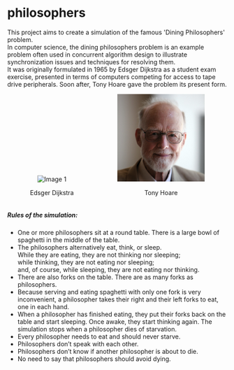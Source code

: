 # philosophers
This project aims to create a simulation of the famous 'Dining Philosophers' problem. \
In computer science, the dining philosophers problem is an example problem often used in concurrent algorithm design to illustrate synchronization issues and techniques for resolving them.\
It was originally formulated in 1965 by Edsger Dijkstra as a student exam exercise, presented in terms of computers competing for access to tape drive peripherals. Soon after, Tony Hoare gave the problem its present form.

<!-- <div style="display: flex; justify-content: center;">
  <div style="text-align: center; margin-right: 5%;">
    <img src="image/edsger_dijkstra.png" alt="Image 1" style="width: 200px;" />
    <p>Edsger Dijkstra</p>
  </div>
  <div style="text-align: center;">
    <img src="image/tony_hoare.png" alt="Image 2" style="width: 200px;" />
    <p>Tony Hoare</p>
  </div>
</div> -->

<!-- <p align="center">
  <img src="image/edsger_dijkstra.png" alt="Image 1" width="200" style="margin-right: 10px;">
  <img src="image/tony_hoare.png" alt="Image 2" width="200">
</p>
<p align="center">
  <span>Edsger Dijkstra</span>
  <span style="margin-left: 210px;">Tony Hoare</span>
</p> -->

<!-- <p align="center">
  <img src="image/edsger_dijkstra.png" alt="Image 1" width="200" style="margin-right: 100px;">
  <img src="image/tony_hoare.png" alt="Image 2" width="200" style="margin-left: 100px;">
</p>
<p align="center">
  <span style="display:inline-block; width: 220px;">Edsger Dijkstra</span>
  <span style="display:inline-block; width: 220px;">Tony Hoare</span>
</p> -->

<div style="display: flex; justify-content: center; align-items: flex-end;">
  <div style="text-align: center; margin-right: 100px;">
    <img src="image/edsger_dijkstra.png" alt="Image 1" style="width: 200px;">
    <p>Edsger Dijkstra</p>
  </div>
  <div style="text-align: center;">
    <img src="image/tony_hoare.png" alt="Image 2" style="width: 200px;">
    <p>Tony Hoare</p>
  </div>
</div>

##### Rules of the simulation:
- One or more philosophers sit at a round table. There is a large bowl of spaghetti in the middle of the table.
- The philosophers alternatively eat, think, or sleep. \
While they are eating, they are not thinking nor sleeping; \
while thinking, they are not eating nor sleeping; \
and, of course, while sleeping, they are not eating nor thinking.
- There are also forks on the table. There are as many forks as philosophers.
- Because serving and eating spaghetti with only one fork is very inconvenient, a philosopher takes their right and their left forks to eat, one in each hand.
- When a philosopher has finished eating, they put their forks back on the table and start sleeping. Once awake, they start thinking again. The simulation stops when a philosopher dies of starvation.
- Every philosopher needs to eat and should never starve.
- Philosophers don’t speak with each other.
- Philosophers don’t know if another philosopher is about to die.
- No need to say that philosophers should avoid dying.

